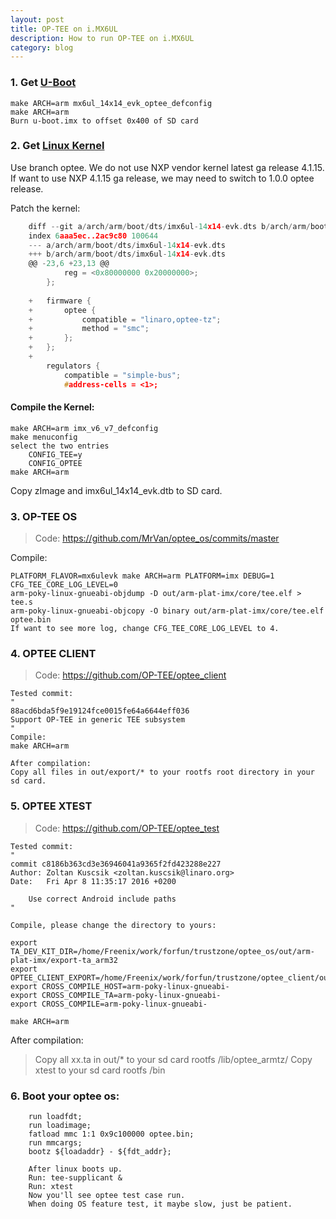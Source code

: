 ```yaml
---
layout: post
title: OP-TEE on i.MX6UL
description: How to run OP-TEE on i.MX6UL
category: blog
---
```


### 1. Get [U-Boot](https://github.com/MrVan/uboot/commit/4f016adae573aaadd7bf6a37f8c58a882b391ae6)

```
make ARCH=arm mx6ul_14x14_evk_optee_defconfig
make ARCH=arm
Burn u-boot.imx to offset 0x400 of SD card
```

### 2. Get [Linux Kernel](https://github.com/linaro-swg/linux/tree/optee)

Use branch optee. We do not use NXP vendor kernel latest ga release 4.1.15.
If want to use NXP 4.1.15 ga release, we may need to switch to 1.0.0 optee
release.

Patch the kernel:

```c
    diff --git a/arch/arm/boot/dts/imx6ul-14x14-evk.dts b/arch/arm/boot/dts/imx6ul-14x14-evk.dts
    index 6aaa5ec..2ac9c80 100644
    --- a/arch/arm/boot/dts/imx6ul-14x14-evk.dts
    +++ b/arch/arm/boot/dts/imx6ul-14x14-evk.dts
    @@ -23,6 +23,13 @@
     		reg = <0x80000000 0x20000000>;
     	};
     
    +	firmware {
    +		optee {
    +			compatible = "linaro,optee-tz";
    +			method = "smc";
    +		};
    +	};
    +
     	regulators {
     		compatible = "simple-bus";
     		#address-cells = <1>;
```

#### Compile the Kernel:

```
make ARCH=arm imx_v6_v7_defconfig
make menuconfig
select the two entries
	CONFIG_TEE=y
	CONFIG_OPTEE
make ARCH=arm
```
Copy zImage and imx6ul_14x14_evk.dtb to SD card.

### 3. OP-TEE OS

> Code: https://github.com/MrVan/optee_os/commits/master

Compile:
```
PLATFORM_FLAVOR=mx6ulevk make ARCH=arm PLATFORM=imx DEBUG=1 CFG_TEE_CORE_LOG_LEVEL=0
arm-poky-linux-gnueabi-objdump -D out/arm-plat-imx/core/tee.elf > tee.s
arm-poky-linux-gnueabi-objcopy -O binary out/arm-plat-imx/core/tee.elf optee.bin
If want to see more log, change CFG_TEE_CORE_LOG_LEVEL to 4.
```

### 4. OPTEE CLIENT
> Code: https://github.com/OP-TEE/optee_client
```
Tested commit:
"
88acd6bda5f9e19124fce0015fe64a6644eff036
Support OP-TEE in generic TEE subsystem
"
Compile:
make ARCH=arm

After compilation:
Copy all files in out/export/* to your rootfs root directory in your sd card.
```

### 5. OPTEE XTEST

> Code: https://github.com/OP-TEE/optee_test
```
Tested commit:
"
commit c8186b363cd3e36946041a9365f2fd423288e227
Author: Zoltan Kuscsik <zoltan.kuscsik@linaro.org>
Date:   Fri Apr 8 11:35:17 2016 +0200

    Use correct Android include paths
"

Compile, please change the directory to yours:

export TA_DEV_KIT_DIR=/home/Freenix/work/forfun/trustzone/optee_os/out/arm-plat-imx/export-ta_arm32
export OPTEE_CLIENT_EXPORT=/home/Freenix/work/forfun/trustzone/optee_client/out/export
export CROSS_COMPILE_HOST=arm-poky-linux-gnueabi-
export CROSS_COMPILE_TA=arm-poky-linux-gnueabi-
export CROSS_COMPILE=arm-poky-linux-gnueabi-

make ARCH=arm
```

After compilation:

> Copy all xx.ta in out/* to your sd card rootfs /lib/optee_armtz/
> Copy xtest to your sd card rootfs /bin

### 6. Boot your optee os:

```
    run loadfdt;
    run loadimage;
    fatload mmc 1:1 0x9c100000 optee.bin;
    run mmcargs;
    bootz ${loadaddr} - ${fdt_addr};

    After linux boots up.
    Run: tee-supplicant &
    Run: xtest
    Now you'll see optee test case run.
    When doing OS feature test, it maybe slow, just be patient.
```

